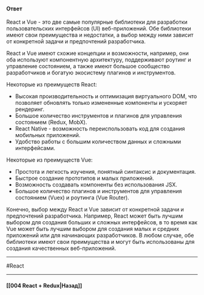#### Ответ

React и Vue - это две самые популярные библиотеки для разработки пользовательских интерфейсов (UI) веб-приложений. Обе библиотеки имеют свои преимущества и недостатки, а выбор между ними зависит от конкретной задачи и предпочтений разработчика.

React и Vue имеют схожие концепции и возможности, например, они оба используют компонентную архитектуру, поддерживают роутинг и управление состоянием, а также имеют большое сообщество разработчиков и богатую экосистему плагинов и инструментов.

Некоторые из преимуществ React:

- Высокая производительность и оптимизация виртуального DOM, что позволяет обновлять только измененные компоненты и ускоряет рендеринг.
- Большое количество инструментов и плагинов для управления состоянием (Redux, MobX).
- React Native - возможность переиспользовать код для создания мобильных приложений.
- Удобство работы с большим количеством данных и сложными интерфейсами.

Некоторые из преимуществ Vue:

- Простота и легкость изучения, понятный синтаксис и документация.
- Быстрое создание прототипов и малых приложений.
- Возможность создавать компоненты без использования JSX.
- Большое количество плагинов и инструментов для управления состоянием (Vuex) и роутинга (Vue Router).

Конечно, выбор между React и Vue зависит от конкретной задачи и предпочтений разработчика. Например, React может быть лучшим выбором для создания больших и сложных интерфейсов, в то время как Vue может быть лучшим выбором для создания малых и средних приложений или для начинающих разработчиков. В любом случае, обе библиотеки имеют свои преимущества и могут быть использованы для создания качественных веб-приложений.

____
#React

____

#### [[004 React + Redux|Назад]]